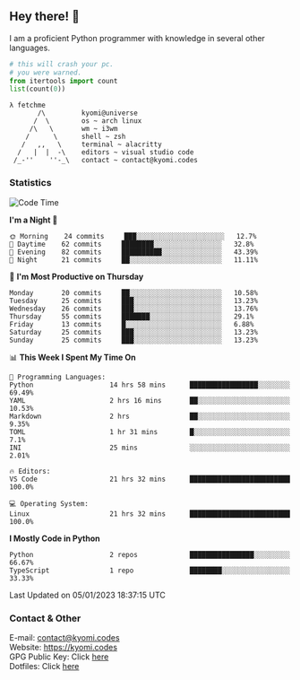 ## Hey there! 👋
I am a proficient Python programmer with knowledge in several other languages.

```py
# this will crash your pc.
# you were warned.
from itertools import count
list(count(0))
```

```
λ fetchme
       /\         kyomi@universe
      /  \        os ~ arch linux
     /\   \       wm ~ i3wm
    /      \      shell ~ zsh
   /   ,,   \     terminal ~ alacritty
  /   |  |  -\    editors ~ visual studio code
 /_-''    ''-_\   contact ~ contact@kyomi.codes
```

### Statistics
<!--START_SECTION:waka-->
![Code Time](http://img.shields.io/badge/Code%20Time-99%20hrs%2040%20mins-blue)

**I'm a Night 🦉** 

```text
🌞 Morning    24 commits     ███░░░░░░░░░░░░░░░░░░░░░░   12.7% 
🌆 Daytime    62 commits     ████████░░░░░░░░░░░░░░░░░   32.8% 
🌃 Evening    82 commits     ██████████░░░░░░░░░░░░░░░   43.39% 
🌙 Night      21 commits     ██░░░░░░░░░░░░░░░░░░░░░░░   11.11%

```
📅 **I'm Most Productive on Thursday** 

```text
Monday       20 commits     ██░░░░░░░░░░░░░░░░░░░░░░░   10.58% 
Tuesday      25 commits     ███░░░░░░░░░░░░░░░░░░░░░░   13.23% 
Wednesday    26 commits     ███░░░░░░░░░░░░░░░░░░░░░░   13.76% 
Thursday     55 commits     ███████░░░░░░░░░░░░░░░░░░   29.1% 
Friday       13 commits     █░░░░░░░░░░░░░░░░░░░░░░░░   6.88% 
Saturday     25 commits     ███░░░░░░░░░░░░░░░░░░░░░░   13.23% 
Sunday       25 commits     ███░░░░░░░░░░░░░░░░░░░░░░   13.23%

```


📊 **This Week I Spent My Time On** 

```text
💬 Programming Languages: 
Python                   14 hrs 58 mins      █████████████████░░░░░░░░   69.49% 
YAML                     2 hrs 16 mins       ██░░░░░░░░░░░░░░░░░░░░░░░   10.53% 
Markdown                 2 hrs               ██░░░░░░░░░░░░░░░░░░░░░░░   9.35% 
TOML                     1 hr 31 mins        █░░░░░░░░░░░░░░░░░░░░░░░░   7.1% 
INI                      25 mins             ░░░░░░░░░░░░░░░░░░░░░░░░░   2.01%

🔥 Editors: 
VS Code                  21 hrs 32 mins      █████████████████████████   100.0%

💻 Operating System: 
Linux                    21 hrs 32 mins      █████████████████████████   100.0%

```

**I Mostly Code in Python** 

```text
Python                   2 repos             ████████████████░░░░░░░░░   66.67% 
TypeScript               1 repo              ████████░░░░░░░░░░░░░░░░░   33.33%

```



 Last Updated on 05/01/2023 18:37:15 UTC
<!--END_SECTION:waka-->

### Contact & Other
E-mail: contact@kyomi.codes<br>
Website: https://kyomi.codes<br>
GPG Public Key: Click [here](https://github.com/bitterteriyaki.gpg)<br>
Dotfiles: Click [here](https://github.com/bitterteriyaki/dotfiles)
